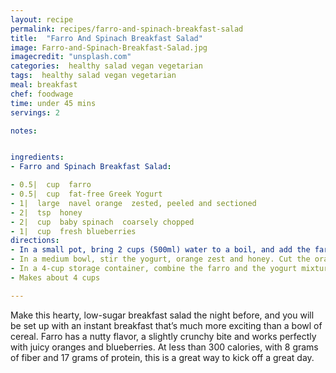 ```yaml
---
layout: recipe
permalink: recipes/farro-and-spinach-breakfast-salad
title:  "Farro And Spinach Breakfast Salad"
image: Farro-and-Spinach-Breakfast-Salad.jpg
imagecredit: "unsplash.com"
categories:  healthy salad vegan vegetarian
tags:  healthy salad vegan vegetarian
meal: breakfast
chef: foodwage
time: under 45 mins
servings: 2

notes:


ingredients:
- Farro and Spinach Breakfast Salad:

- 0.5|  cup  farro
- 0.5|  cup  fat-free Greek Yogurt
- 1|  large  navel orange  zested, peeled and sectioned
- 2|  tsp  honey
- 2|  cup  baby spinach  coarsely chopped
- 1|  cup  fresh blueberries
directions:
- In a small pot, bring 2 cups (500ml) water to a boil, and add the farro. Cook until tender: pearled farro cooks in 25 minutes or so, whole farro in 35–40. Drain and let cool.
- In a medium bowl, stir the yogurt, orange zest and honey. Cut the orange sections into bite-sized pieces, if desired.
- In a 4-cup storage container, combine the farro and the yogurt mixture and stir well to mix. Add the orange sections, spinach and blueberries and stir to combine.
- Makes about 4 cups

---
```


Make this hearty, low-sugar breakfast salad the night before, and you will be set up with an instant breakfast that’s much more exciting than a bowl of cereal. Farro has a nutty flavor, a slightly crunchy bite and works perfectly with juicy oranges and blueberries. At less than 300 calories, with 8 grams of fiber and 17 grams of protein, this is a great way to kick off a great day.
